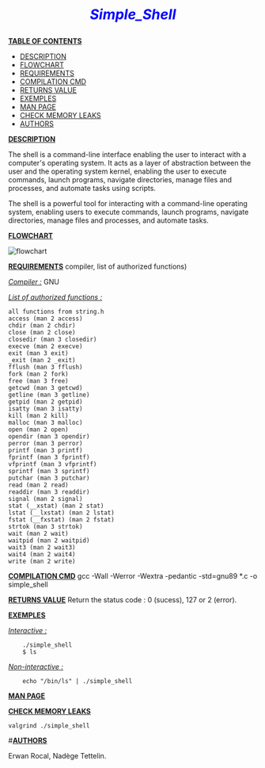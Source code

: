 # <p style="text-align: center;"><span style="color:blue">*Simple_Shell*</span></p>

<ins>__TABLE OF CONTENTS__</ins>
- [DESCRIPTION](#Description)
- [FLOWCHART](#Flowchart)
- [REQUIREMENTS](#Requirements)
- [COMPILATION CMD](#compliationCDM)
- [RETURNS VALUE](#RETURNSVALUE)
- [EXEMPLES](#Exemplesg)
- [MAN PAGE](#MANPAGE)
- [CHECK MEMORY LEAKS](#CHECKMEMORYLEAKS)
- [AUTHORS](#AUTHORS)


<ins>__DESCRIPTION__</ins>

The shell is a command-line interface enabling the user to interact with a computer's operating system. It acts as a layer of abstraction between the user and the operating system kernel, enabling the user to execute commands, launch programs, navigate directories, manage files and processes, and automate tasks using scripts.

The shell is a powerful tool for interacting with a command-line operating system, enabling users to execute commands, launch programs, navigate directories, manage files and processes, and automate tasks.



<ins>__FLOWCHART__</ins>

![flowchart](https://github.com/Nadely/holbertonschool-simple_shell/Flowchart_Simple_Shell.png)

<ins>__REQUIREMENTS__</ins> compiler, list of authorized functions)

<ins>_Compiler :_</ins>
	GNU

<ins>_List of authorized functions :_</ins>

	all functions from string.h
	access (man 2 access)
	chdir (man 2 chdir)
	close (man 2 close)
	closedir (man 3 closedir)
	execve (man 2 execve)
	exit (man 3 exit)
	_exit (man 2 _exit)
	fflush (man 3 fflush)
	fork (man 2 fork)
	free (man 3 free)
	getcwd (man 3 getcwd)
	getline (man 3 getline)
	getpid (man 2 getpid)
	isatty (man 3 isatty)
	kill (man 2 kill)
	malloc (man 3 malloc)
	open (man 2 open)
	opendir (man 3 opendir)
	perror (man 3 perror)
	printf (man 3 printf)
	fprintf (man 3 fprintf)
	vfprintf (man 3 vfprintf)
	sprintf (man 3 sprintf)
	putchar (man 3 putchar)
	read (man 2 read)
	readdir (man 3 readdir)
	signal (man 2 signal)
	stat (__xstat) (man 2 stat)
	lstat (__lxstat) (man 2 lstat)
	fstat (__fxstat) (man 2 fstat)
	strtok (man 3 strtok)
	wait (man 2 wait)
	waitpid (man 2 waitpid)
	wait3 (man 2 wait3)
	wait4 (man 2 wait4)
	write (man 2 write)


<ins>__COMPILATION CMD__</ins>
	gcc -Wall -Werror -Wextra -pedantic -std=gnu89 *.c -o simple_shell

<ins>__RETURNS VALUE__</ins>
	Return the status code : 0 (sucess), 127 or 2 (error).

<ins>__EXEMPLES__

<ins>_Interactive :_</ins>

		./simple_shell
		$ ls

<ins>_Non-interactive :_</ins>

		echo "/bin/ls" | ./simple_shell

<ins>__MAN PAGE__</ins>


<ins>__CHECK MEMORY LEAKS__</ins>

	valgrind ./simple_shell

#<ins>__AUTHORS__</ins>

Erwan Rocal, Nadège Tettelin.
